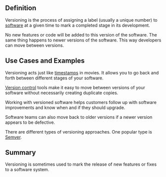 ## Definition 

Versioning is the process of assigning a label (usually a unique number) to [software](software.md) at a given time to mark a completed stage in its development. 

No new features or code will be added to this version of the software. The same thing happens to newer versions of the software. This way developers can move between versions.  

## Use Cases and Examples

Versioning acts just like [timestamps](timestamp.md) in movies. It allows you to go back and forth between different stages of your software.

[Version control](version-control.md) tools make it easy to move between versions of your software without necessarily creating duplicate copies. 

Working with versioned software helps customers follow up with software improvements and know when and if they should upgrade. 

Software teams can also move back to older versions if a newer version appears to be defective. 

There are different types of versioning approaches. One popular type is [Semver](semver.md).

## Summary

Versioning is sometimes used to mark the release of new features or fixes to a software system.
